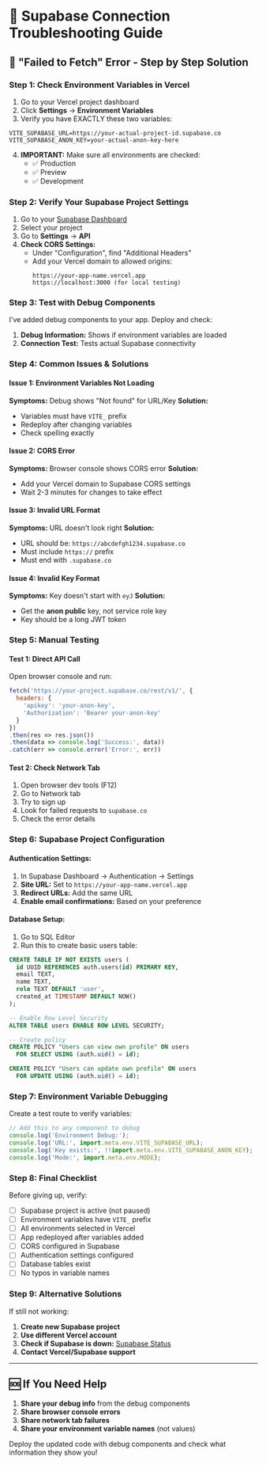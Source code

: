 # 🔧 Supabase Connection Troubleshooting Guide

## 🚨 **"Failed to Fetch" Error - Step by Step Solution**

### **Step 1: Check Environment Variables in Vercel**

1. Go to your Vercel project dashboard
2. Click **Settings** → **Environment Variables**
3. Verify you have EXACTLY these two variables:

```
VITE_SUPABASE_URL=https://your-actual-project-id.supabase.co
VITE_SUPABASE_ANON_KEY=your-actual-anon-key-here
```

4. **IMPORTANT:** Make sure all environments are checked:
   - ✅ Production
   - ✅ Preview  
   - ✅ Development

### **Step 2: Verify Your Supabase Project Settings**

1. Go to your [Supabase Dashboard](https://supabase.com/dashboard)
2. Select your project
3. Go to **Settings** → **API**
4. **Check CORS Settings:**
   - Under "Configuration", find "Additional Headers"
   - Add your Vercel domain to allowed origins:
     ```
     https://your-app-name.vercel.app
     https://localhost:3000 (for local testing)
     ```

### **Step 3: Test with Debug Components**

I've added debug components to your app. Deploy and check:

1. **Debug Information:** Shows if environment variables are loaded
2. **Connection Test:** Tests actual Supabase connectivity

### **Step 4: Common Issues & Solutions**

#### **Issue 1: Environment Variables Not Loading**
**Symptoms:** Debug shows "Not found" for URL/Key
**Solution:**
- Variables must have `VITE_` prefix
- Redeploy after changing variables
- Check spelling exactly

#### **Issue 2: CORS Error**
**Symptoms:** Browser console shows CORS error
**Solution:**
- Add your Vercel domain to Supabase CORS settings
- Wait 2-3 minutes for changes to take effect

#### **Issue 3: Invalid URL Format**
**Symptoms:** URL doesn't look right
**Solution:**
- URL should be: `https://abcdefgh1234.supabase.co`
- Must include `https://` prefix
- Must end with `.supabase.co`

#### **Issue 4: Invalid Key Format**
**Symptoms:** Key doesn't start with `eyJ`
**Solution:**
- Get the **anon public** key, not service role key
- Key should be a long JWT token

### **Step 5: Manual Testing**

#### **Test 1: Direct API Call**
Open browser console and run:
```javascript
fetch('https://your-project.supabase.co/rest/v1/', {
  headers: {
    'apikey': 'your-anon-key',
    'Authorization': 'Bearer your-anon-key'
  }
})
.then(res => res.json())
.then(data => console.log('Success:', data))
.catch(err => console.error('Error:', err))
```

#### **Test 2: Check Network Tab**
1. Open browser dev tools (F12)
2. Go to Network tab
3. Try to sign up
4. Look for failed requests to `supabase.co`
5. Check the error details

### **Step 6: Supabase Project Configuration**

#### **Authentication Settings:**
1. In Supabase Dashboard → Authentication → Settings
2. **Site URL:** Set to `https://your-app-name.vercel.app`
3. **Redirect URLs:** Add the same URL
4. **Enable email confirmations:** Based on your preference

#### **Database Setup:**
1. Go to SQL Editor
2. Run this to create basic users table:
```sql
CREATE TABLE IF NOT EXISTS users (
  id UUID REFERENCES auth.users(id) PRIMARY KEY,
  email TEXT,
  name TEXT,
  role TEXT DEFAULT 'user',
  created_at TIMESTAMP DEFAULT NOW()
);

-- Enable Row Level Security
ALTER TABLE users ENABLE ROW LEVEL SECURITY;

-- Create policy
CREATE POLICY "Users can view own profile" ON users
  FOR SELECT USING (auth.uid() = id);

CREATE POLICY "Users can update own profile" ON users
  FOR UPDATE USING (auth.uid() = id);
```

### **Step 7: Environment Variable Debugging**

Create a test route to verify variables:

```javascript
// Add this to any component to debug
console.log('Environment Debug:');
console.log('URL:', import.meta.env.VITE_SUPABASE_URL);
console.log('Key exists:', !!import.meta.env.VITE_SUPABASE_ANON_KEY);
console.log('Mode:', import.meta.env.MODE);
```

### **Step 8: Final Checklist**

Before giving up, verify:

- [ ] Supabase project is active (not paused)
- [ ] Environment variables have `VITE_` prefix
- [ ] All environments selected in Vercel
- [ ] App redeployed after variables added
- [ ] CORS configured in Supabase
- [ ] Authentication settings configured
- [ ] Database tables exist
- [ ] No typos in variable names

### **Step 9: Alternative Solutions**

If still not working:

1. **Create new Supabase project**
2. **Use different Vercel account**
3. **Check if Supabase is down:** [Supabase Status](https://status.supabase.com)
4. **Contact Vercel/Supabase support**

---

## 🆘 **If You Need Help**

1. **Share your debug info** from the debug components
2. **Share browser console errors**
3. **Share network tab failures**
4. **Share your environment variable names** (not values)

Deploy the updated code with debug components and check what information they show you!
